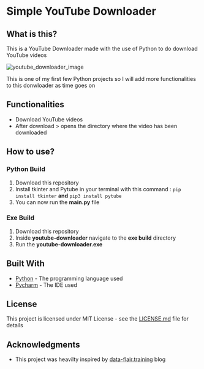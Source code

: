 # Simple YouTube Downloader 

## What is this?

This is a YouTube Downloader made with the use of Python to do download YouTube videos

![youtube_downloader_image](https://user-images.githubusercontent.com/79618101/109345847-c5fe1280-783e-11eb-856b-7b89e3eb0f60.JPG)

This is one of my first few Python projects so I will add more functionalities to this donwloader as time goes on

## Functionalities

* Download YouTube videos
* After download > opens the directory where the video has been downloaded

## How to use?

### Python Build

1. Download this repository
2. Install tkinter and Pytube in your terminal with this command : `pip install tkinter` **and** `pip3 install pytube`
3. You can now run the **main.py** file

### Exe Build

1. Download this repository
2. Inside **youtube-downloader** navigate to the **exe build** directory
3. Run the **youtube-downloader.exe** 

## Built With

* [Python](https://www.python.org/) - The programming language used
* [Pycharm](https://www.jetbrains.com/pycharm/) - The IDE used

## License 

This project is licensed under MIT License - see the [LICENSE.md](https://github.com/ousmanebarry/youtube-downloader/blob/main/LICENSE) file for details

## Acknowledgments

* This project was heavilty inspired by [data-flair.training](https://data-flair.training/) blog

